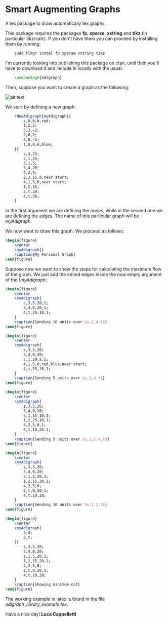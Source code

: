# Smart Augmenting Graphs
A tex package to draw automatically tex graphs.

This package requires the packages **fp**, **xparse**, **xstring** and **tikz** (in particular tikz/calc). If you don't have them you can proceed by installing them by running:

```sh
    sudo tlmgr instal fp xparse xstring tikz
```

I'm currently looking into publishing this package on ctan, until then you'll have to download it and include in locally with the usual:

```latex
    \usepackage{adigraph}
```

Then, suppose you want to create a graph as the following:

![alt text][graph]

We start by defining a new graph:

```latex
    \NewAdigraph{myAdigraph}{
        s,0,0,b,red;
        1,2,2;
        3,2,-2;
        2,6,2;
        4,6,-2;
        t,8,0,e,blue;
    }{
        s,3,25;
        s,1,25;
        3,1,5;
        3,4,20;
        4,2,5;
        2,3,15,0,near start;
        4,1,5,0,near start;
        1,2,35;
        2,t,20;
        4,t,30;
    }
```

In the first argument we are defining the *nodes*, while in the second one we are defining the *edges*. The name of this particular graph will be *myAdigraph*.

We now want to draw this graph. We proceed as follows:

```latex
\begin{figure}
    \center
    \myAdigraph{}
    \caption{My Personal Graph}
\end{figure}
```

Suppose now we want to show the steps for calculating the maximum flow of the graph. We just add the edited edges inside the now empty argument of the *\myAdigraph*:

```latex
\begin{figure}
    \center
    \myAdigraph{
        s,3,5,20,1;
        3,4,0,20,1;
        4,t,20,10,1;
    }
    \caption{Sending 10 units over $s,3,4,t$}
\end{figure}

\begin{figure}
    \center
    \myAdigraph{
        s,3,5,20;
        3,4,0,20;
        s,1,20,5,1;
        4,1,5,0,red,blue,near start;
        4,t,15,15,1;
    }
    \caption{Sending 5 units over $s,1,4,t$}
\end{figure}

\begin{figure}
    \center
    \myAdigraph{
        s,3,5,20;
        3,4,0,20;
        s,1,15,10,1;
        1,2,25,10,1;
        4,2,5,0,1;
        4,t,10,20,1;
    }
    \caption{Sending 5 units over $s,1,2,4,t$}
\end{figure}

\begin{figure}
    \center
    \myAdigraph{
        s,3,5,20;
        3,4,0,20;
        s,1,5,20,1;
        1,2,15,20,1;
        4,2,5,0;
        2,t,0,20,1;
        4,t,10,20;
    }
    \caption{Sending 10 units over $s,1,2,t$}
\end{figure}

\begin{figure}
    \center
    \myAdigraph[
        3,4;
        2,t;
    ]{
        s,3,5,20;
        3,4,0,20;
        s,1,5,20,1;
        1,2,15,20,1;
        4,2,5,0;
        2,t,0,20,1;
        4,t,10,20;
    }
    \caption{Showing minimum cut}
\end{figure}
```

The working example in latex is found in the file *adigraph_library_example.tex*.

Have a nice day!
**Luca Cappelletti**

[graph]: https://github.com/LucaCappelletti94/smart_augmenting_graphs/blob/master/img_examples/example_1.jpg?raw=true "Example_1"